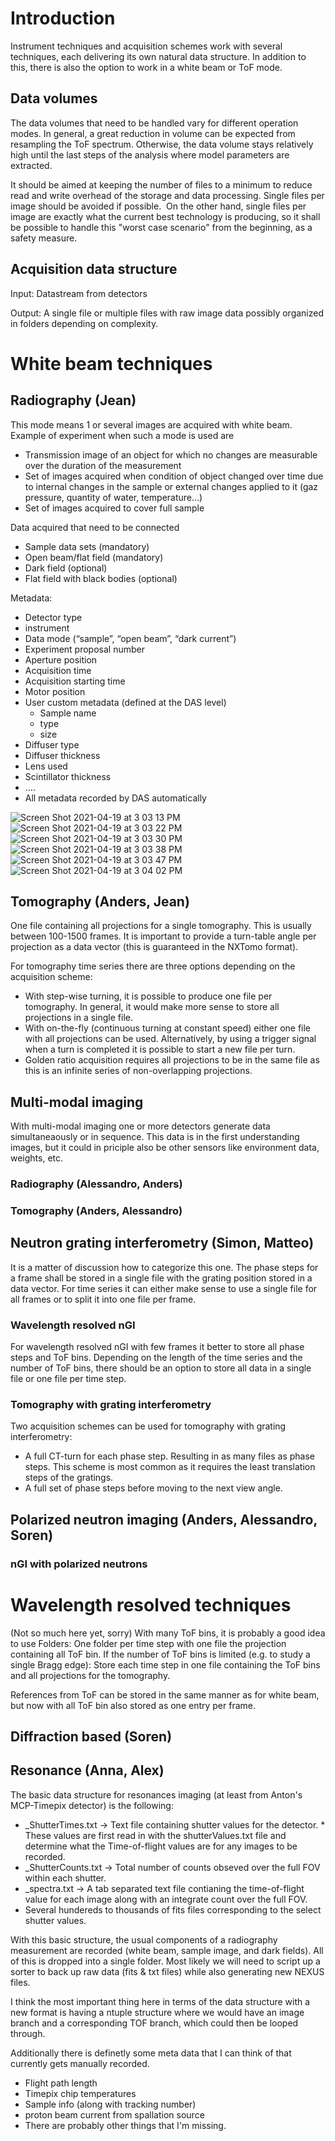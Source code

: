 # Introduction
Instrument techniques and acquisition schemes work with several techniques, each delivering its own natural data structure.
In addition to this, there is also the option to work in a white beam or ToF mode.

## Data volumes
The data volumes that need to be handled vary for different operation modes. In general, a great reduction in volume can be expected from resampling the ToF spectrum. Otherwise, the data volume stays relatively high until the last steps of the analysis where model parameters are extracted.  

It should be aimed at keeping the number of files to a minimum to reduce read and write overhead of the storage and data processing. Single files per image should be avoided if possible.  On the other hand, single files per image are exactly what the current best technology is producing, so it shall be possible to handle this "worst case scenario" from the beginning, as a safety measure.

## Acquisition data structure 
Input: Datastream from detectors

Output: A single file or multiple files with raw image data possibly organized in folders depending on complexity.

# White beam techniques

## Radiography (__Jean__)

This mode means 1 or several images are acquired with white beam. Example of experiment when such a mode is used are
* Transmission image of an object for which no changes are measurable over the duration of the measurement
* Set of images acquired when condition of object changed over time due to internal changes in the sample or external changes applied to it (gaz pressure, quantity of water, temperature…)
* Set of images acquired to cover full sample

Data acquired that need to be connected
* Sample data sets (mandatory)
* Open beam/flat field (mandatory)
* Dark field (optional)
* Flat field with black bodies (optional)

Metadata:
* Detector type
* instrument
* Data mode (“sample”, “open beam”, “dark current”)
* Experiment proposal number
* Aperture position
* Acquisition time
* Acquisition starting time
* Motor position
* User custom metadata (defined at the DAS level) 
    * Sample name
    * type
    * size
* Diffuser type
* Diffuser thickness
* Lens used
* Scintillator thickness
* ….
* All metadata recorded by DAS automatically 

![Screen Shot 2021-04-19 at 3 03 13 PM](https://user-images.githubusercontent.com/1138324/115289646-cf11ae80-a120-11eb-9df9-4b4bc4102d1d.png)
![Screen Shot 2021-04-19 at 3 03 22 PM](https://user-images.githubusercontent.com/1138324/115289648-cfaa4500-a120-11eb-904c-a512e6b8c430.png)
![Screen Shot 2021-04-19 at 3 03 30 PM](https://user-images.githubusercontent.com/1138324/115289651-cfaa4500-a120-11eb-9682-d21fd44974e3.png)
![Screen Shot 2021-04-19 at 3 03 38 PM](https://user-images.githubusercontent.com/1138324/115289653-cfaa4500-a120-11eb-8d4f-852a4bf53464.png)
![Screen Shot 2021-04-19 at 3 03 47 PM](https://user-images.githubusercontent.com/1138324/115289654-d042db80-a120-11eb-8b17-1f78e2b3988e.png)
![Screen Shot 2021-04-19 at 3 04 02 PM](https://user-images.githubusercontent.com/1138324/115289656-d042db80-a120-11eb-9ed0-0630ea3ec13c.png)

## Tomography (__Anders__, Jean)
One file containing all projections for a single tomography. This is usually between 100-1500 frames. It is important to provide a turn-table angle per projection as a data vector (this is guaranteed in the NXTomo format).

For tomography time series there are three options depending on the acquisition scheme: 
- With step-wise turning, it is possible to produce one file per tomography. In general, it would make more sense to store all projections in a single file.
- With on-the-fly (continuous turning at constant speed) either one file with all projections can be used. Alternatively, by using a trigger signal when a turn is completed it is possible to start a new file per turn.
- Golden ratio acquisition requires all projections to be in the same file as this is an infinite series of non-overlapping projections.

## Multi-modal imaging 
With multi-modal imaging one or more detectors generate data simultaneaously or in sequence. This data is in the first understanding images, but it could in priciple also be other sensors like environment data, weights, etc.

### Radiography (__Alessandro__, Anders)
 

### Tomography (__Anders__, Alessandro)


## Neutron grating interferometry (__Simon__, Matteo)
It is a matter of discussion how to categorize this one.
The phase steps for a frame shall be stored in a single file with the grating position stored in a data vector.
For time series it can either make sense to use a single file for all frames or to split it into one file per frame.

### Wavelength resolved nGI
For wavelength resolved nGI with few frames it better to store all phase steps and ToF bins.
Depending on the length of the time series and the number of ToF bins, there should be an option to store all data in a single file or one file per time step.

### Tomography with grating interferometry	
Two acquisition schemes can be used for tomography with grating interferometry:

- A full CT-turn for each phase step. Resulting in as many files as phase steps. This scheme is most common as it requires the least translation steps of the gratings.
- A full set of phase steps before moving to the next view angle.


## Polarized neutron imaging (__Anders__, Alessandro, Soren)

### nGI with polarized neutrons

# Wavelength resolved techniques 
(Not so much here yet, sorry)
With many ToF bins, it is probably a good idea to use Folders: One folder per time step with one file the projection containing all ToF bin.
If the number of ToF bins is limited (e.g. to study a single Bragg edge): Store each time step in one file containing the ToF bins and all projections for the tomography.

References from ToF can be stored in the same manner as for white beam, but now with all ToF bin also stored as one entry per frame.

## Diffraction based (__Soren__)

## Resonance (__Anna__, Alex)
The basic data structure for resonances imaging (at least from Anton's MCP-Timepix detector) is the following:
* _ShutterTimes.txt -> Text file containing shutter values for the detector.
      * These values are first read in with the shutterValues.txt file and determine what the Time-of-flight values are for any images to be recorded.  
* _ShutterCounts.txt -> Total number of counts obseved over the full FOV within each shutter. 
* _spectra.txt -> A tab separated text file contianing the time-of-flight value for each image along with an integrate count over the full FOV.
* Several hundereds to thousands of fits files corresponding to the select shutter values. 

With this basic structure, the usual components of a radiography measurement are recorded (white beam, sample image, and dark fields).  All of this is dropped into a single folder. Most likely we will need to script up a sorter to back up raw data (fits & txt files) while also generating new NEXUS files. 

I think the most important thing here in terms of the data structure with a new format is having a ntuple structure where we would have an image branch and a corresponding TOF branch, which could then be looped through. 

Additionally there is definetly some meta data that I can think of that currently gets manually recorded. 
* Flight path length 
* Timepix chip temperatures
* Sample info (along with tracking number)
* proton beam current from spallation source
* There are probably other things that I'm missing. 







